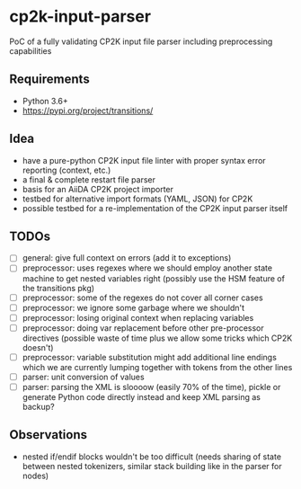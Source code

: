 # cp2k-input-parser

PoC of a fully validating CP2K input file parser including preprocessing capabilities

## Requirements

* Python 3.6+
* https://pypi.org/project/transitions/

## Idea

* have a pure-python CP2K input file linter with proper syntax error reporting (context, etc.)
* a final & complete restart file parser
* basis for an AiiDA CP2K project importer
* testbed for alternative import formats (YAML, JSON) for CP2K
* possible testbed for a re-implementation of the CP2K input parser itself

## TODOs

* [ ] general: give full context on errors (add it to exceptions)
* [ ] preprocessor: uses regexes where we should employ another state machine to get nested variables right (possibly use the HSM feature of the transitions pkg)
* [ ] preprocessor: some of the regexes do not cover all corner cases
* [ ] preprocessor: we ignore some garbage where we shouldn't
* [ ] preprocessor: losing original context when replacing variables
* [ ] preprocessor: doing var replacement before other pre-processor directives (possible waste of time plus we allow some tricks which CP2K doesn't)
* [ ] preprocessor: variable substitution might add additional line endings which we are currently lumping together with tokens from the other lines
* [ ] parser: unit conversion of values
* [ ] parser: parsing the XML is sloooow (easily 70% of the time), pickle or generate Python code directly instead and keep XML parsing as backup?

## Observations

* nested if/endif blocks wouldn't be too difficult (needs sharing of state between nested tokenizers, similar stack building like in the parser for nodes)
